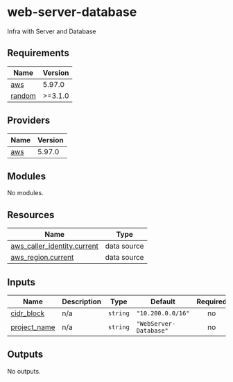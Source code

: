# web-server-database
Infra with Server and Database

<!-- BEGIN_TF_DOCS -->
## Requirements

| Name | Version |
|------|---------|
| <a name="requirement_aws"></a> [aws](#requirement\_aws) | 5.97.0 |
| <a name="requirement_random"></a> [random](#requirement\_random) | >=3.1.0 |

## Providers

| Name | Version |
|------|---------|
| <a name="provider_aws"></a> [aws](#provider\_aws) | 5.97.0 |

## Modules

No modules.

## Resources

| Name | Type |
|------|------|
| [aws_caller_identity.current](https://registry.terraform.io/providers/hashicorp/aws/5.97.0/docs/data-sources/caller_identity) | data source |
| [aws_region.current](https://registry.terraform.io/providers/hashicorp/aws/5.97.0/docs/data-sources/region) | data source |

## Inputs

| Name | Description | Type | Default | Required |
|------|-------------|------|---------|:--------:|
| <a name="input_cidr_block"></a> [cidr\_block](#input\_cidr\_block) | n/a | `string` | `"10.200.0.0/16"` | no |
| <a name="input_project_name"></a> [project\_name](#input\_project\_name) | n/a | `string` | `"WebServer-Database"` | no |

## Outputs

No outputs.
<!-- END_TF_DOCS -->